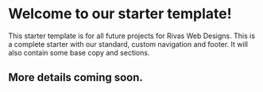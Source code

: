 # Welcome to our starter template!

This starter template is for all future projects for Rivas Web Designs. This is a complete starter with our standard, custom navigation and footer. It will also contain some base copy and sections. 


## More details coming soon.
